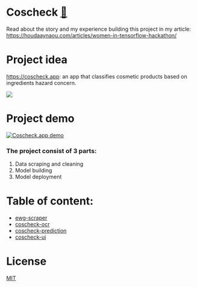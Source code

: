 # Coscheck [🔗](https://www.meetup.com/Seattle-WiDS-Meetup/events/jpsmjryzpbhc/)

Read about the story and my experience building this project in my article: https://houdaaynaou.com/articles/women-in-tensorflow-hackathon/


# Project idea
https://coscheck.app: an app that classifies cosmetic products based on ingredients hazard concern.

<a href="https://coscheck.app">
 <img src="https://i.imgur.com/tTn3V25.png" />
</a>

# Project demo
[![Coscheck.app demo](https://img.youtube.com/vi/jv6IssBKm9w/0.jpg)](https://www.youtube.com/watch?v=jv6IssBKm9w)

### The project consist of 3 parts:

1. Data scraping and cleaning
2. Model building
3. Model deployment

# Table of content:
- [ewg-scraper](https://github.com/houdaaynaou/coscheck/tree/master/ewg-scraper)
- [coscheck-ocr](https://github.com/houdaaynaou/coscheck/tree/master/coscheck-ocr)
- [coscheck-prediction](https://github.com/houdaaynaou/coscheck/tree/master/coscheck-prediction)
- [coscheck-ui](https://github.com/houdaaynaou/coscheck/tree/master/coscheck-ui)

# License
[MIT](https://github.com/houdaaynaou/coscheck/blob/master/LICENSE)
